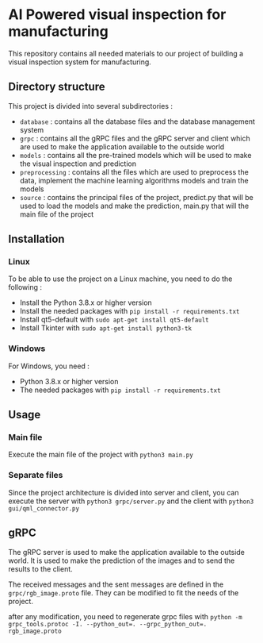 # AI Powered visual inspection for manufacturing
This repository contains all needed materials to our project of building a visual inspection system for manufacturing.

## Directory structure
This project is divided into several subdirectories :
* `database` : contains all the database files and the database management system
* `grpc` : contains all the gRPC files and the gRPC server and client which are used to make the application available to the outside world
* `models` : contains all the pre-trained models which will be used to make the visual inspection and prediction
* `preprocessing` : contains all the files which are used to preprocess the data, implement the machine learning algorithms models and train the models
* `source` : contains the principal files of the project, predict.py that will be used to load the models and make the prediction, main.py that will the main file of the project

## Installation
### Linux
To be able to use the project on a Linux machine, you need to do the following :
* Install the Python 3.8.x or higher version
* Install the needed packages with `pip install -r requirements.txt`
* Install qt5-default with `sudo apt-get install qt5-default`
* Install Tkinter with `sudo apt-get install python3-tk`
### Windows
For Windows, you need :
* Python 3.8.x or higher version
* The needed packages with `pip install -r requirements.txt`
## Usage
### Main file
Execute the main file of the project with `python3 main.py`

### Separate files
Since the project architecture is divided into server and client, you can execute the server with `python3 grpc/server.py` and the client with `python3 gui/qml_connector.py`

## gRPC
The gRPC server is used to make the application available to the outside world. It is used to make the prediction of the images and to send the results to the client. 

The received messages and the sent messages are defined in the `grpc/rgb_image.proto` file. They can be modified to fit the needs of the project.

after any modification, you need to regenerate grpc files with `python -m grpc_tools.protoc -I. --python_out=. --grpc_python_out=. rgb_image.proto`
















